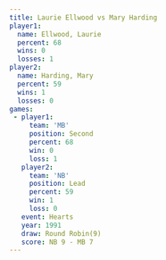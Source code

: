 ```yaml
---
title: Laurie Ellwood vs Mary Harding
player1:               
  name: Ellwood, Laurie
  percent: 68          
  wins: 0              
  losses: 1            
player2:               
  name: Harding, Mary  
  percent: 59          
  wins: 1              
  losses: 0            
games:
 - player1:          
     team: 'MB'      
     position: Second
     percent: 68     
     win: 0          
     loss: 1         
   player2:        
     team: 'NB'    
     position: Lead
     percent: 59   
     win: 1        
     loss: 0       
   event: Hearts       
   year: 1991          
   draw: Round Robin(9)
   score: NB 9 - MB 7  
---
```

